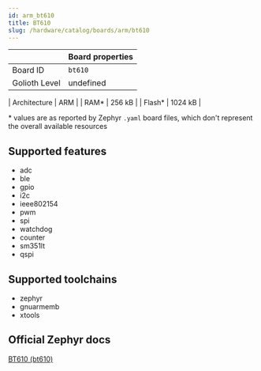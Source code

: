 ```yaml
---
id: arm_bt610
title: BT610
slug: /hardware/catalog/boards/arm/bt610
---
```


[//]: # (This is an auto-generated file, do not edit! Changes to it will be lost upon re-generation)



|                | Board properties     |
| -------------  | -------------------- |
| Board ID       | `bt610` |
| Golioth Level  | undefined       |

| Architecture   | ARM |
| RAM*           | 256 kB |
| Flash*         | 1024 kB |

\* values are as reported by Zephyr `.yaml` board files, which don't represent the overall available resources



## Supported features

* adc
* ble
* gpio
* i2c
* ieee802154
* pwm
* spi
* watchdog
* counter
* sm351lt
* qspi

## Supported toolchains

* zephyr
* gnuarmemb
* xtools

## Official Zephyr docs

[BT610 (bt610)](https://docs.zephyrproject.org/latest/boards/arm/bt610/doc/index.html)
